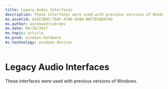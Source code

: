 ```yaml
---
title: Legacy Audio Interfaces
description: These interfaces were used with previous versions of Windows.
ms.assetid: A1EE1B93-76AF-47A0-A38A-BAF3D3ADA74D
ms.author: windowsdriverdev
ms.date: 04/20/2017
ms.topic: article
ms.prod: windows-hardware
ms.technology: windows-devices
---
```


# Legacy Audio Interfaces


These interfaces were used with previous versions of Windows.

 

 




